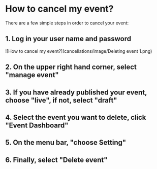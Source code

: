 # How to cancel my event? 


There are a few simple steps in order to cancel your event: 


## 1. Log in your user name and password


![How to cancel my event?](cancellations/image/Deleting event 1.png)



## 2. On the upper right hand corner, select "manage event"



## 3. If you have already published your event, choose "live", if not, select "draft"



## 4. Select the event you want to delete, click "Event Dashboard"



## 5. On the menu bar, "choose Setting"



## 6. Finally, select "Delete event"
